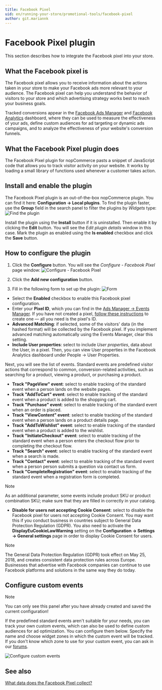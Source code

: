 ```yaml
---
title: Facebook Pixel
uid: en/running-your-store/promotional-tools/facebook-pixel
author: git.mariannk
---
```


# Facebook Pixel plugin

This section describes how to integrate the Facebook pixel into your store.

## What the Facebook pixel is

The Facebook pixel allows you to receive information about the actions taken in your store to make your Facebook ads more relevant to your audience. The Facebook pixel can help you understand the behavior of visitors to your store and which advertising strategy works best to reach your business goals.

Tracked conversions appear in the [Facebook Ads Manager](https://www.facebook.com/adsmanager) and [Facebook Analytics](https://business.facebook.com/analytics) dashboard, where they can be used to measure the effectiveness of your ads, define custom audiences for ad targeting or dynamic ads campaigns, and to analyze the effectiveness of your website's conversion funnels.

## What the Facebook Pixel plugin does

The Facebook Pixel plugin for nopCommerce pasts a snippet of JavaScript code that allows you to track visitor activity on your website. It works by loading a small library of functions used whenever a customer takes action.

## Install and enable the plugin

The Facebook Pixel plugin is an out-of-the-box nopCommerce plugin. You can find it here: **Configuration → Local plugins**. To find the plugin faster, use the **Group** field in the search panel to filter the plugins by *Widgets* type:
![Find the plugin](_static/facebook-pixel/plugin-list.jpg)

Install the plugin using the **Install** button if it is uninstalled. Then enable it by clicking the **Edit** button. You will see the *Edit plugin details* window in this case. Mark the plugin as enabled using the **Is enabled** checkbox and click the **Save** button.

## How to configure the plugin

1. Click the **Configure** button. You will see the *Configure - Facebook Pixel* page window:
![Configure - Facebook Pixel](_static/facebook-pixel/configure-window.jpg)

1. Click the **Add new configuration** button.
1. Fill in the following form to set up the plugin:
![Form](_static/facebook-pixel/form.jpg)

* Select the **Enabled** checkbox to enable this Facebook pixel configuration.
* Enter your **Pixel ID**, which you can find in the [Ads Manager → Events Manager](https://business.facebook.com/events_manager). If you have not created a pixel, [follow these instructions](https://www.facebook.com/business/help/952192354843755) to create one — all you need is the pixel's ID.
* **Advanced Matching**: if selected, some of the visitors' data (in the hashed format) will be collected by the Facebook pixel. If you implement advanced matching automatically using the Events Manager, clear this setting.
* **Include User properties**: select to include *User properties*, data about the User, in a pixel. Then, you can view User properties in the Facebook Analytics dashboard under People → User Properties.

Next, you will see the list of events. Standard events are predefined visitor actions that correspond to common, conversion-related activities, such as searching for a product, viewing a product, or purchasing a product.

* **Track "PageView" event**: select to enable tracking of the standard event when a person lands on the website pages.
* **Track "AddToCart" event**: select to enable tracking of the standard event when a product is added to the shopping cart.
* **Track "Purchase" event**: select to enable tracking of the standard event when an order is placed.
* **Track "ViewContent" event**: select to enable tracking of the standard event when a person lands on a product details page.
* **Track "AddToWishlist" event**: select to enable tracking of the standard event when a product is added to the wishlist.
* **Track "InitiateCheckout" event**: select to enable tracking of the standard event when a person enters the checkout flow prior to completing the checkout flow.
* **Track "Search" event**: select to enable tracking of the standard event when a search is made.
* **Track "Contact" event**: select to enable tracking of the standard event when a person person submits a question via contact us form.
* **Track "CompleteRegistration" event**: select to enable tracking of the standard event when a registration form is completed.

> [!NOTE]
>
> As an additional parameter, some events include product SKU or product combination SKU; make sure that they are filled in correctly in your catalog.

* **Disable for users not accepting Cookie Consent**: select to disable the Facebook pixel for users not accepting Cookie Consent. You may want this if you conduct business in countries subject to General Data Protection Regulation (GDPR). You also need to activate the **DisplayEuCookieLawWarning** setting on the **Configuration → Settings → General settings** page in order to display Cookie Consent for users.

> [!NOTE]
>
> The General Data Protection Regulation (GDPR) took effect on May 25, 2018, and creates consistent data protection rules across Europe. Businesses that advertise with Facebook companies can continue to use Facebook platforms and solutions in the same way they do today.

## Configure custom events

> [!NOTE]
>
> You can only see this panel after you have already created and saved the current configuration!

If the predefined standard events aren't suitable for your needs, you can track your own custom events, which can also be used to define custom audiences for ad optimization.
You can configure them below. Specify the name and choose widget zones in which the custom event will be tracked. If you don't know which zone to use for your custom event, you can ask in our [forums](https://www.nopcommerce.com/boards).

![Configure custom events](_static/facebook-pixel/custom-events.jpg)

## See also

[What data does the Facebook Pixel collect?](https://developers.facebook.com/docs/facebook-pixel/support#pixelcollect)
